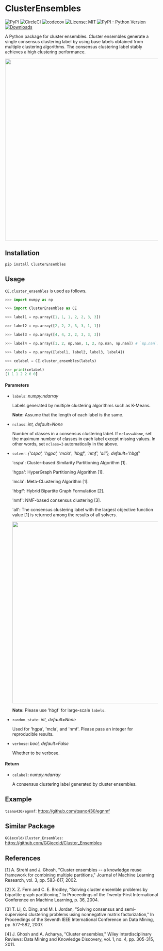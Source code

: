 # ClusterEnsembles

[![PyPI](https://img.shields.io/pypi/v/ClusterEnsembles)](https://pypi.org/project/ClusterEnsembles/)
[![CircleCI](https://circleci.com/gh/tsano430/ClusterEnsembles.svg?style=shield)](https://app.circleci.com/pipelines/github/tsano430/ClusterEnsembles)
[![codecov](https://codecov.io/gh/tsano430/ClusterEnsembles/branch/main/graph/badge.svg?token=CT0WEH2O5T)](https://codecov.io/gh/tsano430/ClusterEnsembles)
[![License: MIT](https://img.shields.io/badge/License-MIT-yellow.svg)](https://opensource.org/licenses/MIT)
[![PyPI - Python Version](https://img.shields.io/pypi/pyversions/ClusterEnsembles)](https://pypi.org/project/ClusterEnsembles/)
[![Downloads](https://pepy.tech/badge/ClusterEnsembles)](https://pepy.tech/project/ClusterEnsembles)

A Python package for cluster ensembles. Cluster ensembles generate a single consensus clustering label by using base labels obtained from multiple clustering algorithms. The consensus clustering label stably achieves a high clustering performance. 

<p align="center">
  <img width="600" src="https://user-images.githubusercontent.com/60049342/115107122-deb7b880-9fa3-11eb-98d6-9d1d25bf3ae8.png">
</p>

Installation
------------

```
pip install ClusterEnsembles
```

Usage
-----

`CE.cluster_ensembles` is used as follows.

```python
>>> import numpy as np

>>> import ClusterEnsembles as CE

>>> label1 = np.array([1, 1, 1, 2, 2, 3, 3])

>>> label2 = np.array([2, 2, 2, 3, 3, 1, 1])

>>> label3 = np.array([4, 4, 2, 2, 3, 3, 3])

>>> label4 = np.array([1, 2, np.nan, 1, 2, np.nan, np.nan]) # `np.nan`: missing value

>>> labels = np.array([label1, label2, label3, label4])

>>> celabel = CE.cluster_ensembles(labels)

>>> print(celabel)
[1 1 1 2 2 0 0]
```

#### Parameters

- `labels`: *numpy.ndarray*
  
  Labels generated by multiple clustering algorithms such as K-Means. 
  
  **Note:** Assume that the length of each label is the same. 

- `nclass`: *int, default=None*
  
  Number of classes in a consensus clustering label. 
  If `nclass=None`, set the maximum number of classes in each label except missing values. 
  In other words, set `nclass=3` automatically in the above.

- `solver`: *{'cspa', 'hgpa', 'mcla', 'hbgf', 'nmf', 'all'}, default='hbgf'*
    
    'cspa': Cluster-based Similarity Partitioning Algorithm [1].

    'hgpa': HyperGraph Partitioning Algorithm [1].

    'mcla': Meta-CLustering Algorithm [1].
    
    'hbgf': Hybrid Bipartite Graph Formulation [2].

    'nmf': NMF-based consensus clustering [3].

    'all': The consensus clustering label with the largest objective function value [1] is returned among the results of all solvers. 
    
    <p align="center">
      <img width="600" src="https://user-images.githubusercontent.com/60049342/116185712-20dbb980-a75d-11eb-87cb-ae0e68179674.png">
    </p>

    **Note:** Please use 'hbgf' for large-scale `labels`.

- `random_state`: *int, default=None*
  
  Used for 'hgpa', 'mcla', and 'nmf'. Please pass an integer for reproducible results.

- `verbose`: *bool, default=False*
  
  Whether to be verbose.

#### Return

- `celabel`: *numpy.ndarray*
  
  A consensus clustering label generated by cluster ensembles. 
    
Example
-------

`tsano430/egnmf`: https://github.com/tsano430/egnmf

Similar Package
---------------

`GGiecold/Cluster_Ensembles`: https://github.com/GGiecold/Cluster_Ensembles

References
----------

[1] A. Strehl and J. Ghosh, 
"Cluster ensembles -- a knowledge reuse framework for combining multiple partitions,"
Journal of Machine Learning Research, vol. 3, pp. 583-617, 2002.

[2] X. Z. Fern and C. E. Brodley, 
"Solving cluster ensemble problems by bipartite graph partitioning,"
In Proceedings of the Twenty-First International Conference on Machine Learning, p. 36, 2004.

[3] T. Li, C. Ding, and M. I. Jordan, 
"Solving consensus and semi-supervised clustering problems using nonnegative matrix factorization," 
In Proceedings of the Seventh IEEE International Conference on Data Mining, pp. 577-582, 2007.

[4] J. Ghosh and A. Acharya, 
"Cluster ensembles," 
Wiley Interdisciplinary Reviews: Data Mining and Knowledge Discovery, vol. 1, no. 4, pp. 305-315, 2011. 
